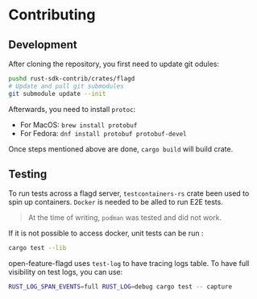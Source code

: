 # Contributing
## Development
After cloning the repository, you first need to update git odules:
```bash
pushd rust-sdk-contrib/crates/flagd
# Update and pull git submodules
git submodule update --init
```
Afterwards, you need to install `protoc`:
- For MacOS: `brew install protobuf`
- For Fedora: `dnf install protobuf protobuf-devel`

Once steps mentioned above are done, `cargo build` will build crate.

## Testing
To run tests across a flagd server, `testcontainers-rs` crate been used to spin up containers. `Docker` is needed to be alled to run E2E tests.
> At the time of writing, `podman` was tested and did not work.

If it is not possible to access docker, unit tests can be run :
```bash
cargo test --lib
```

open-feature-flagd uses `test-log` to have tracing logs table. To have full visibility on test logs, you can use:

```bash
RUST_LOG_SPAN_EVENTS=full RUST_LOG=debug cargo test -- capture
```